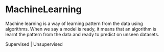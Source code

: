 # MachineLearning
Machine learning is a way of learning pattern from the data using algorithms. When we say a model is ready, it means that an algorithm is learnt the pattern from the data and ready to predict on unseen datasets.

Supervised | Unsupervised
